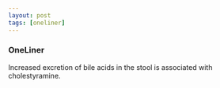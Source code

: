 ```yaml
---
layout: post
tags: [oneliner]
---
```



### OneLiner

Increased excretion of bile acids in the stool is associated with cholestyramine.
